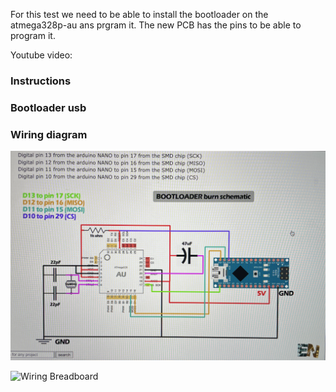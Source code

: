 For this test we need to be able to install the bootloader on the atmega328p-au ans prgram it. The new PCB has the pins to be able to program it.

Youtube video:

### Instructions

### Bootloader usb

### Wiring diagram
![Wiring Breadboard](images/1.png)

![Wiring Breadboard](images/2.png)
